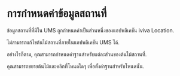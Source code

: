 # การกำหนดค่าข้อมูลสถานที่

ข้อมูลสถานที่ที่มีใน UMS ถูกกำหนดค่าเป็นส่วนหนึ่งของแอปพลิเคชัน iviva Location.

ไม่สามารถแก้ไขต้นไม้สถานที่ภายในแอปพลิเคชัน UMS ได้.

อย่างไรก็ตาม, คุณสามารถกำหนดค่าฐานสำหรับแต่ละส่วนของต้นไม้สถานที่.

คุณสามารถขยายต้นไม้และคลิกที่โหนดใดๆ เพื่อตั้งค่าฐานสำหรับโหนดนั้น.